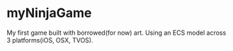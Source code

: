 # myNinjaGame
My first game built with borrowed(for now) art. Using an ECS model across 3 platforms(iOS, OSX, TVOS).

